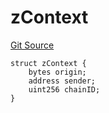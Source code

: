 # zContext
[Git Source](https://github.com/zeta-chain/protocol-contracts/blob/90ee283538f7f481339e056dd409e3957361cddd/contracts/zevm/interfaces/UniversalContract.sol)


```solidity
struct zContext {
    bytes origin;
    address sender;
    uint256 chainID;
}
```

